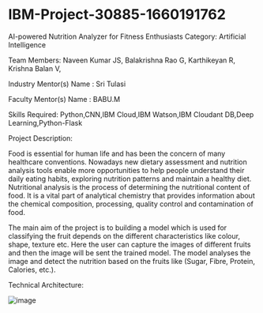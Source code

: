 # IBM-Project-30885-1660191762
AI-powered Nutrition Analyzer for Fitness Enthusiasts
Category: Artificial Intelligence

Team Members:
Naveen Kumar JS,
Balakrishna Rao G,
Karthikeyan R,
Krishna Balan V,

Industry Mentor(s) Name
:
Sri Tulasi

Faculty Mentor(s) Name
:
BABU.M

Skills Required:
Python,CNN,IBM Cloud,IBM Watson,IBM Cloudant DB,Deep Learning,Python-Flask

Project Description:

Food is essential for human life and has been the concern of many healthcare conventions. 
Nowadays new dietary assessment and nutrition analysis tools enable more opportunities to 
help people understand their daily eating habits, exploring nutrition patterns and maintain 
a healthy diet. Nutritional analysis is the process of determining the nutritional content of 
food. It is a vital part of analytical chemistry that provides information about the chemical 
composition, processing, quality control and contamination of food.

The main aim of the project is to building a model which is used for classifying the fruit 
depends on the different characteristics like colour, shape, texture etc. Here the user can 
capture the images of different fruits and then the image will be sent the trained model. 
The model analyses the image and detect the nutrition based on the fruits like (Sugar, Fibre, 
Protein, Calories, etc.).

Technical Architecture:

![image](https://user-images.githubusercontent.com/113510074/203548847-e9e3540c-5e0e-4178-9fba-af46a4e55918.png)


